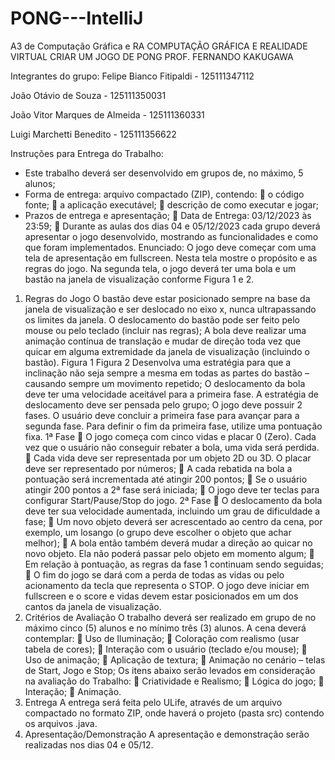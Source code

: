 # PONG---IntelliJ
A3 de Computação Gráfica e RA
COMPUTAÇÃO GRÁFICA E REALIDADE VIRTUAL
CRIAR UM JOGO DE PONG 
PROF. FERNANDO KAKUGAWA

Integrantes do grupo: Felipe Bianco Fitipaldi - 125111347112

João Otávio de Souza - 125111350031

João Vitor Marques de Almeida -  125111360331

Luigi Marchetti Benedito - 125111356622

Instruções para Entrega do Trabalho: 
- Este trabalho deverá ser desenvolvido em grupos de, no máximo, 5 alunos; 
- Forma de entrega: arquivo compactado (ZIP), contendo: 
 o código fonte; 
 a aplicação executável; 
 descrição de como executar e jogar; 
- Prazos de entrega e apresentação; 
 Data de Entrega: 03/12/2023 às 23:59; 
 Durante as aulas dos dias 04 e 05/12/2023 cada grupo deverá apresentar o jogo 
desenvolvido, mostrando as funcionalidades e como que foram 
implementados. 
Enunciado: 
O jogo deve começar com uma tela de apresentação em fullscreen. Nesta tela mostre o 
propósito e as regras do jogo. 
Na segunda tela, o jogo deverá ter uma bola e um bastão na janela de visualização 
conforme Figura 1 e 2. 
1. Regras do Jogo 
O bastão deve estar posicionado sempre na base da janela de visualização e ser 
deslocado no eixo x, nunca ultrapassando os limites da janela. O deslocamento do bastão 
pode ser feito pelo mouse ou pelo teclado (incluir nas regras); 
A bola deve realizar uma animação contínua de translação e mudar de direção toda vez 
que quicar em alguma extremidade da janela de visualização (incluindo o bastão). 
Figura 1 Figura 2 
Desenvolva uma estratégia para que a inclinação não seja sempre a mesma em todas as 
partes do bastão – causando sempre um movimento repetido; 
O deslocamento da bola deve ter uma velocidade aceitável para a primeira fase. A 
estratégia de deslocamento deve ser pensada pelo grupo; 
O jogo deve possuir 2 fases. O usuário deve concluir a primeira fase para avançar para a 
segunda fase. Para definir o fim da primeira fase, utilize uma pontuação fixa. 
1ª Fase 
 O jogo começa com cinco vidas e placar 0 (Zero). Cada vez que o usuário não 
conseguir rebater a bola, uma vida será perdida. 
 Cada vida deve ser representada por um objeto 2D ou 3D. O placar deve ser 
representado por números; 
 A cada rebatida na bola a pontuação será incrementada até atingir 200 pontos; 
 Se o usuário atingir 200 pontos a 2ª fase será iniciada; 
 O jogo deve ter teclas para configurar Start/Pause/Stop do jogo. 
2ª Fase 
 O deslocamento da bola deve ter sua velocidade aumentada, incluindo um grau 
de dificuldade a fase; 
 Um novo objeto deverá ser acrescentado ao centro da cena, por exemplo, um 
losango (o grupo deve escolher o objeto que achar melhor); 
 A bola então também deverá mudar a direção ao quicar no novo objeto. Ela não 
poderá passar pelo objeto em momento algum; 
 Em relação à pontuação, as regras da fase 1 continuam sendo seguidas; 
 O fim do jogo se dará com a perda de todas as vidas ou pelo acionamento da 
tecla que representa o STOP. 
O jogo deve iniciar em fullscreen e o score e vidas devem estar posicionados em um dos 
cantos da janela de visualização. 
2. Critérios de Avaliação
O trabalho deverá ser realizado em grupo de no máximo cinco (5) alunos e no mínimo três 
(3) alunos. 
A cena deverá contemplar: 
 Uso de Iluminação; 
 Coloração com realismo (usar tabela de cores); 
 Interação com o usuário (teclado e/ou mouse); 
 Uso de animação; 
 Aplicação de textura; 
 Animação no cenário – telas de Start, Jogo e Stop; 
Os itens abaixo serão levados em consideração na avaliação do Trabalho: 
 Criatividade e Realismo; 
 Lógica do jogo; 
 Interação; 
 Animação. 
3. Entrega 
A entrega será feita pelo ULife, através de um arquivo compactado no formato ZIP, onde 
haverá o projeto (pasta src) contendo os arquivos .java. 
4. Apresentação/Demonstração 
A apresentação e demonstração serão realizadas nos dias 04 e 05/12. 
